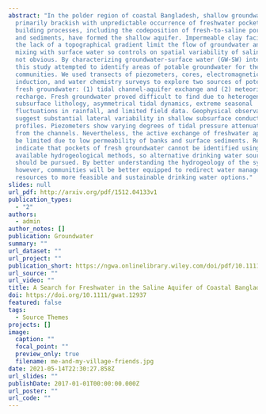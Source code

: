 ```yaml
---
abstract: "In the polder region of coastal Bangladesh, shallow groundwater is
  primarily brackish with unpredictable occurrence of freshwater pockets. Delta
  building processes, including the codeposition of fresh‐to‐saline porewater
  and sediments, have formed the shallow aquifer. Impermeable clay facies and
  the lack of a topographical gradient limit the flow of groundwater and its
  mixing with surface water so controls on spatial variability of salinity are
  not obvious. By characterizing groundwater‐surface water (GW‐SW) interactions,
  this study attempted to identify areas of potable groundwater for the polder
  communities. We used transects of piezometers, cores, electromagnetic
  induction, and water chemistry surveys to explore two sources of potential
  fresh groundwater: (1) tidal channel‐aquifer exchange and (2) meteoric
  recharge. Fresh groundwater proved difficult to find due to heterogeneous
  subsurface lithology, asymmetrical tidal dynamics, extreme seasonal
  fluctuations in rainfall, and limited field data. Geophysical observations
  suggest substantial lateral variability in shallow subsurface conductivity
  profiles. Piezometers show varying degrees of tidal pressure attenuation away
  from the channels. Nevertheless, the active exchange of freshwater appears to
  be limited due to low permeability of banks and surface sediments. Results
  indicate that pockets of fresh groundwater cannot be identified using readily
  available hydrogeological methods, so alternative drinking water sources
  should be pursued. By better understanding the hydrogeology of the system,
  however, communities will be better equipped to redirect water management
  resources to more feasible and sustainable drinking water options."
slides: null
url_pdf: http://arxiv.org/pdf/1512.04133v1
publication_types:
  - "2"
authors:
  - admin
author_notes: []
publication: Groundwater
summary: ""
url_dataset: ""
url_project: ""
publication_short: https://ngwa.onlinelibrary.wiley.com/doi/pdf/10.1111/gwat.12937?casa_token=uUNGGw1dsYQAAAAA:NjZUCZFNdgmBll-8ICe1ANnZnxHVw5JGzk0wVZa9tnpaO5ZT9JrZURZpiKExF_0vxrri-TUL-tAHNdk
url_source: ""
url_video: ""
title: A Search for Freshwater in the Saline Aquifer of Coastal Bangladesh,
doi: https://doi.org/10.1111/gwat.12937
featured: false
tags:
  - Source Themes
projects: []
image:
  caption: ""
  focal_point: ""
  preview_only: true
  filename: me-and-my-village-friends.jpg
date: 2021-05-14T22:30:27.858Z
url_slides: ""
publishDate: 2017-01-01T00:00:00.000Z
url_poster: ""
url_code: ""
---
```

